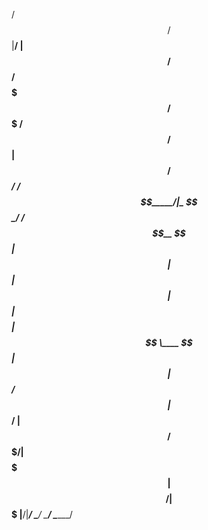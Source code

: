 
 /$$                       /$$
|__/                      | $$
 /$$  /$$$$$$$  /$$$$$$$ /$$$$$$    /$$$$$$
| $$ /$$_____/ /$$_____/|_  $$_/   /$$__  $$
| $$|  $$$$$$ | $$        | $$    | $$$$$$$$
| $$ \____  $$| $$        | $$ /$$| $$_____/
| $$ /$$$$$$$/|  $$$$$$$  |  $$$$/|  $$$$$$$
|__/|_______/  \_______/   \___/   \_______/

